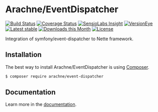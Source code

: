 Arachne/EventDispatcher
====

[![Build Status](https://img.shields.io/travis/Arachne/EventDispatcher/master.svg?style=flat-square)](https://travis-ci.org/Arachne/EventDispatcher/branches)
[![Coverage Status](https://img.shields.io/coveralls/Arachne/EventDispatcher/master.svg?style=flat-square)](https://coveralls.io/github/Arachne/EventDispatcher?branch=master)
[![SensioLabs Insight](https://img.shields.io/sensiolabs/i/f172fc0c-2b68-4c6b-913e-d9be6f62590e.svg?style=flat-square)](https://insight.sensiolabs.com/projects/f172fc0c-2b68-4c6b-913e-d9be6f62590e)
[![VersionEye](https://img.shields.io/versioneye/d/php/arachne:event-dispatcher.svg?style=flat-square)](https://www.versioneye.com/php/arachne:event-dispatcher)
[![Latest stable](https://img.shields.io/packagist/v/arachne/event-dispatcher.svg?style=flat-square)](https://packagist.org/packages/arachne/event-dispatcher)
[![Downloads this Month](https://img.shields.io/packagist/dm/arachne/event-dispatcher.svg?style=flat-square)](https://packagist.org/packages/arachne/event-dispatcher)
[![License](https://img.shields.io/badge/license-MIT-blue.svg?style=flat-square)](https://github.com/Arachne/EventDispatcher/blob/master/license.md)

Integration of symfony/event-dispatcher to Nette framework.

Installation
----

The best way to install Arachne/EventDispatcher is using [Composer](http://getcomposer.org/).

```sh
$ composer require arachne/event-dispatcher
```

Documentation
----

Learn more in the [documentation](docs/index.md).
